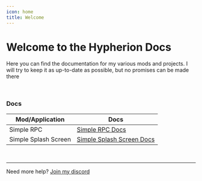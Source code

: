 ```yaml
---
icon: home
title: Welcome
---
```


# Welcome to the Hypherion Docs
Here you can find the documentation for my various mods and projects. I will try to keep it as up-to-date as possible, but no promises can be made there

&nbsp;

### Docs

| Mod/Application | Docs |
| --- | --- |
| Simple RPC | [Simple RPC Docs](simple-rpc/introduction.md) |
| Simple Splash Screen | [Simple Splash Screen Docs](simple-splash-screen/introduction.md) |

&nbsp;
___
Need more help? [Join my discord](https://discord.gg/PdVnXf9)
